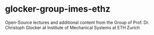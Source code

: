 # glocker-group-imes-ethz
Open-Source lectures and additional content from the Group of Prof. Dr. Christoph Glocker at Institute of Mechanical Systems at ETH Zurich
